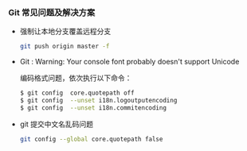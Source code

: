 ### Git 常见问题及解决方案

- 强制让本地分支覆盖远程分支

  ```bash
  git push origin master -f
  ```

* Git : Warning: Your console font probably doesn't support Unicode

  编码格式问题，依次执行以下命令：

  ```bash
  $ git config  core.quotepath off
  $ git config  --unset i18n.logoutputencoding
  $ git config  --unset i18n.commitencoding
  ```

* git 提交中文名乱码问题

  ```bash
  git config --global core.quotepath false
  ```

